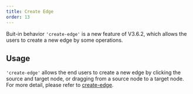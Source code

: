```yaml
---
title: Create Edge
order: 13
---
```


Buit-in behavior `'create-edge'` is a new feature of V3.6.2, which allows the users to create a new edge by some operations.

## Usage

`'create-edge'` allows the end users to create a new edge by clicking the source and target node, or dragging from a source node to a target node. For more detail, please refer to [create-edge](/zh/docs/manual/middle/states/defaultBehavior/create-edge).
